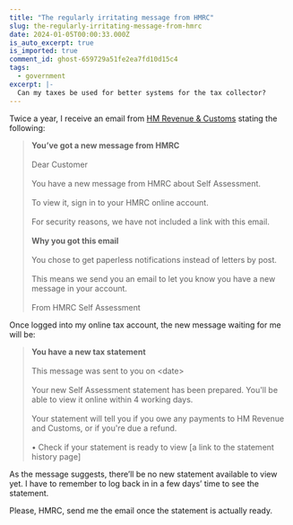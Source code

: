 ```yaml
---
title: "The regularly irritating message from HMRC"
slug: the-regularly-irritating-message-from-hmrc
date: 2024-01-05T00:00:33.000Z
is_auto_excerpt: true
is_imported: true
comment_id: ghost-659729a51fe2ea7fd10d15c4
tags:
  - government
excerpt: |-
  Can my taxes be used for better systems for the tax collector?
---
```


Twice a year, I receive an email from
[HM Revenue & Customs](https://www.gov.uk/government/organisations/hm-revenue-customs)
stating the following:

> **You’ve got a new message from HMRC**\
> \
> Dear Customer\
> \
> You have a new message from HMRC about Self Assessment.\
> \
> To view it, sign in to your HMRC online account.\
> \
> For security reasons, we have not included a link with this email.\
> \
> **Why you got this email**\
> \
> You chose to get paperless notifications instead of letters by post.\
> \
> This means we send you an email to let you know you have a new message in your
> account.\
> \
> From HMRC Self Assessment

Once logged into my online tax account, the new message waiting for me will be:

> **You have a new tax statement**\
> \
> This message was sent to you on \<date>\
> \
> Your new Self Assessment statement has been prepared. You'll be able to view
> it online within 4 working days.\
> \
> Your statement will tell you if you owe any payments to HM Revenue and
> Customs, or if you're due a refund.\
> \
> • Check if your statement is ready to view \[a link to the statement history
> page]

As the message suggests, there’ll be no new statement available to view yet. I
have to remember to log back in in a few days’ time to see the statement.

Please, HMRC, send me the email once the statement is actually ready.
